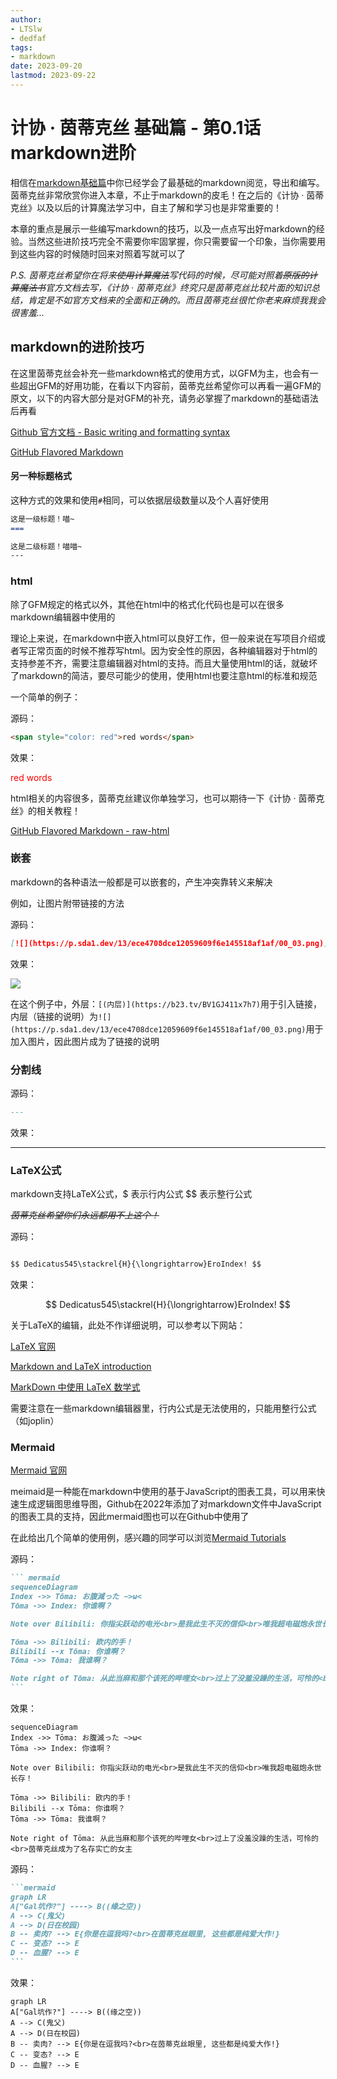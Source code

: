 ```yaml
---
author:
- LTSlw
- dedfaf
tags:
- markdown
date: 2023-09-20
lastmod: 2023-09-22
---
```


# 计协 · 茵蒂克丝 基础篇 - 第0.1话 markdown进阶

相信在[markdown基础篇](第0.0话%20从markdown说开去.md)中你已经学会了最基础的markdown阅览，导出和编写。茵蒂克丝非常欣赏你进入本章，不止于markdown的皮毛！在之后的《计协 · 茵蒂克丝》以及以后的计算魔法学习中，自主了解和学习也是非常重要的！

本章的重点是展示一些编写markdown的技巧，以及一点点写出好markdown的经验。当然这些进阶技巧完全不需要你牢固掌握，你只需要留一个印象，当你需要用到这些内容的时候随时回来对照着写就可以了

*P.S. 茵蒂克丝希望你在将来~~使用计算魔法~~写代码的时候，尽可能对照着~~原版的计算魔法书~~官方文档去写，《计协 · 茵蒂克丝》终究只是茵蒂克丝比较片面的知识总结，肯定是不如官方文档来的全面和正确的。而且茵蒂克丝很忙你老来麻烦我我会很害羞...*

## markdown的进阶技巧

在这里茵蒂克丝会补充一些markdown格式的使用方式，以GFM为主，也会有一些超出GFM的好用功能，在看以下内容前，茵蒂克丝希望你可以再看一遍GFM的原文，以下的内容大部分是对GFM的补充，请务必掌握了markdown的基础语法后再看

[Github 官方文档 - Basic writing and formatting syntax](https://docs.github.com/en/get-started/writing-on-github/getting-started-with-writing-and-formatting-on-github/basic-writing-and-formatting-syntax)

[GitHub Flavored Markdown](https://github.github.com/gfm/)

#### 另一种标题格式

这种方式的效果和使用`#`相同，可以依据层级数量以及个人喜好使用

``` markdown
这是一级标题！喵~
===

这是二级标题！喵喵~
---
```

### html

除了GFM规定的格式以外，其他在html中的格式化代码也是可以在很多markdown编辑器中使用的

理论上来说，在markdown中嵌入html可以良好工作，但一般来说在写项目介绍或者写正常页面的时候不推荐写html。因为安全性的原因，各种编辑器对于html的支持参差不齐，需要注意编辑器对html的支持。而且大量使用html的话，就破坏了markdown的简洁，要尽可能少的使用，使用html也要注意html的标准和规范

一个简单的例子：

源码：

``` html
<span style="color: red">red words</span>
```

效果：

<span style="color: red">red words</span>

html相关的内容很多，茵蒂克丝建议你单独学习，也可以期待一下《计协 · 茵蒂克丝》的相关教程！

[GitHub Flavored Markdown - raw-html](https://github.github.com/gfm/#raw-html)

### 嵌套

markdown的各种语法一般都是可以嵌套的，产生冲突靠转义来解决

例如，让图片附带链接的方法

源码：

``` markdown
[![](https://p.sda1.dev/13/ece4708dce12059609f6e145518af1af/00_03.png)](https://b23.tv/BV1GJ411x7h7)
```

效果：

[![](https://p.sda1.dev/13/ece4708dce12059609f6e145518af1af/00_03.png)](https://b23.tv/BV1GJ411x7h7)

在这个例子中，外层：`[(内层)](https://b23.tv/BV1GJ411x7h7)`用于引入链接，内层（链接的说明）为`![](https://p.sda1.dev/13/ece4708dce12059609f6e145518af1af/00_03.png)`用于加入图片，因此图片成为了链接的说明

### 分割线

源码：

``` markdown
---
```

效果：

---

### LaTeX公式

markdown支持LaTeX公式，$ 表示行内公式 $$ 表示整行公式

~~*茵蒂克丝希望你们永远都用不上这个！*~~

源码：

``` markdown

$$ Dedicatus545\stackrel{H}{\longrightarrow}EroIndex! $$

```

效果：

$$ Dedicatus545\stackrel{H}{\longrightarrow}EroIndex! $$

关于LaTeX的编辑，此处不作详细说明，可以参考以下网站：

[LaTeX 官网](https://www.latex-project.org/)

[Markdown and LaTeX introduction](https://ashki23.github.io/markdown-latex.html#latex)

[MarkDown 中使用 LaTeX 数学式](https://www.cnblogs.com/nowgood/p/Latexstart.html)

需要注意在一些markdown编辑器里，行内公式是无法使用的，只能用整行公式（如joplin）

### Mermaid

[Mermaid 官网](http://mermaid.js.org/#/)

meimaid是一种能在markdown中使用的基于JavaScript的图表工具，可以用来快速生成逻辑图思维导图，Github在2022年添加了对markdown文件中JavaScript的图表工具的支持，因此mermaid图也可以在Github中使用了

在此给出几个简单的使用例，感兴趣的同学可以浏览[Mermaid Tutorials](http://mermaid.js.org/config/Tutorials.html)

源码：

```` markdown
``` mermaid
sequenceDiagram
Index ->> Tōma: お腹減った ~>ω<
Tōma ->> Index: 你谁啊？

Note over Bilibili: 你指尖跃动的电光<br>是我此生不灭的信仰<br>唯我超电磁炮永世长存！

Tōma ->> Bilibili: 欧内的手！
Bilibili --x Tōma: 你谁啊？
Tōma ->> Tōma: 我谁啊？

Note right of Tōma: 从此当麻和那个该死的哔哩女<br>过上了没羞没躁的生活，可怜的<br>茵蒂克丝成为了名存实亡的女主
```
````

效果：


```mermaid
sequenceDiagram
Index ->> Tōma: お腹減った ~>ω<
Tōma ->> Index: 你谁啊？

Note over Bilibili: 你指尖跃动的电光<br>是我此生不灭的信仰<br>唯我超电磁炮永世长存！

Tōma ->> Bilibili: 欧内的手！
Bilibili --x Tōma: 你谁啊？
Tōma ->> Tōma: 我谁啊？

Note right of Tōma: 从此当麻和那个该死的哔哩女<br>过上了没羞没躁的生活，可怜的<br>茵蒂克丝成为了名存实亡的女主
```

源码：

```` markdown
```mermaid
graph LR
A["Gal坑作?"] ----> B((缘之空))
A --> C(鬼父)
A --> D(日在校园)
B -- 卖肉? --> E{你是在逗我吗?<br>在茵蒂克丝眼里, 这些都是纯爱大作!}
C -- 变态? --> E
D -- 血腥? --> E
```
````

效果：

```mermaid
graph LR
A["Gal坑作?"] ----> B((缘之空))
A --> C(鬼父)
A --> D(日在校园)
B -- 卖肉? --> E{你是在逗我吗?<br>在茵蒂克丝眼里, 这些都是纯爱大作!}
C -- 变态? --> E
D -- 血腥? --> E
```
